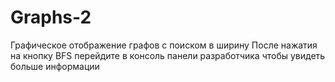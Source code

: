 # Graphs-2
Графическое отображение графов с поиском в ширину
После нажатия на кнопку BFS перейдите в консоль панели разработчика чтобы увидеть больше информации
